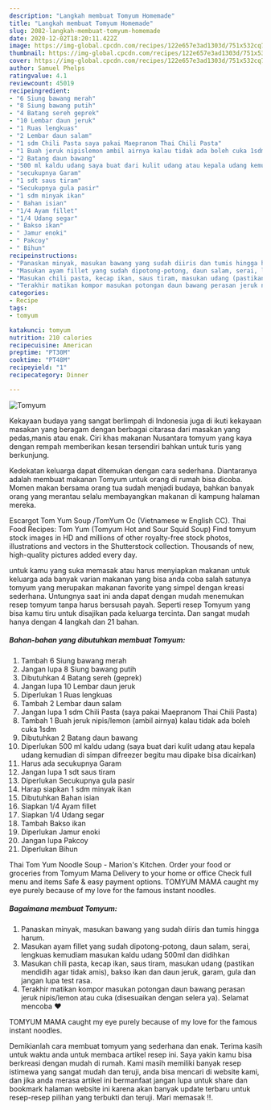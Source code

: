 ```yaml
---
description: "Langkah membuat Tomyum Homemade"
title: "Langkah membuat Tomyum Homemade"
slug: 2082-langkah-membuat-tomyum-homemade
date: 2020-12-02T18:20:11.422Z
image: https://img-global.cpcdn.com/recipes/122e657e3ad1303d/751x532cq70/tomyum-foto-resep-utama.jpg
thumbnail: https://img-global.cpcdn.com/recipes/122e657e3ad1303d/751x532cq70/tomyum-foto-resep-utama.jpg
cover: https://img-global.cpcdn.com/recipes/122e657e3ad1303d/751x532cq70/tomyum-foto-resep-utama.jpg
author: Samuel Phelps
ratingvalue: 4.1
reviewcount: 45019
recipeingredient:
- "6 Siung bawang merah"
- "8 Siung bawang putih"
- "4 Batang sereh geprek"
- "10 Lembar daun jeruk"
- "1 Ruas lengkuas"
- "2 Lembar daun salam"
- "1 sdm Chili Pasta saya pakai Maepranom Thai Chili Pasta"
- "1 Buah jeruk nipislemon ambil airnya kalau tidak ada boleh cuka 1sdm"
- "2 Batang daun bawang"
- "500 ml kaldu udang saya buat dari kulit udang atau kepala udang kemudian di simpan difreezer begitu mau dipake bisa dicairkan"
- "secukupnya Garam"
- "1 sdt saus tiram"
- "Secukupnya gula pasir"
- "1 sdm minyak ikan"
- " Bahan isian"
- "1/4 Ayam fillet"
- "1/4 Udang segar"
- " Bakso ikan"
- " Jamur enoki"
- " Pakcoy"
- " Bihun"
recipeinstructions:
- "Panaskan minyak, masukan bawang yang sudah diiris dan tumis hingga harum."
- "Masukan ayam fillet yang sudah dipotong-potong, daun salam, serai, lengkuas kemudiam masukan kaldu udang 500ml dan didihkan"
- "Masukan chili pasta, kecap ikan, saus tiram, masukan udang (pastikan mendidih agar tidak amis), bakso ikan dan daun jeruk, garam, gula dan jangan lupa test rasa."
- "Terakhir matikan kompor masukan potongan daun bawang perasan jeruk nipis/lemon atau cuka (disesuaikan dengan selera ya). Selamat mencoba ❤️"
categories:
- Recipe
tags:
- tomyum

katakunci: tomyum 
nutrition: 210 calories
recipecuisine: American
preptime: "PT30M"
cooktime: "PT48M"
recipeyield: "1"
recipecategory: Dinner

---
```



![Tomyum](https://img-global.cpcdn.com/recipes/122e657e3ad1303d/751x532cq70/tomyum-foto-resep-utama.jpg)

Kekayaan budaya yang sangat berlimpah di Indonesia juga di ikuti kekayaan masakan yang beragam dengan berbagai citarasa dari masakan yang pedas,manis atau enak. Ciri khas makanan Nusantara tomyum yang kaya dengan rempah memberikan kesan tersendiri bahkan untuk turis yang berkunjung.


Kedekatan keluarga dapat ditemukan dengan cara sederhana. Diantaranya adalah membuat makanan Tomyum untuk orang di rumah bisa dicoba. Momen makan bersama orang tua sudah menjadi budaya, bahkan banyak orang yang merantau selalu membayangkan makanan di kampung halaman mereka.

Escargot Tom Yum Soup /TomYum Oc (Vietnamese w English CC). Thai Food Recipes: Tom Yum (Tomyum Hot and Sour Squid Soup) Find tomyum stock images in HD and millions of other royalty-free stock photos, illustrations and vectors in the Shutterstock collection. Thousands of new, high-quality pictures added every day.

untuk kamu yang suka memasak atau harus menyiapkan makanan untuk keluarga ada banyak varian makanan yang bisa anda coba salah satunya tomyum yang merupakan makanan favorite yang simpel dengan kreasi sederhana. Untungnya saat ini anda dapat dengan mudah menemukan resep tomyum tanpa harus bersusah payah.
Seperti resep Tomyum yang bisa kamu tiru untuk disajikan pada keluarga tercinta. Dan sangat mudah hanya dengan 4 langkah dan 21 bahan.


<!--inarticleads1-->

##### Bahan-bahan yang dibutuhkan membuat Tomyum:

1. Tambah 6 Siung bawang merah
1. Jangan lupa 8 Siung bawang putih
1. Dibutuhkan 4 Batang sereh (geprek)
1. Jangan lupa 10 Lembar daun jeruk
1. Diperlukan 1 Ruas lengkuas
1. Tambah 2 Lembar daun salam
1. Jangan lupa 1 sdm Chili Pasta (saya pakai Maepranom Thai Chili Pasta)
1. Tambah 1 Buah jeruk nipis/lemon (ambil airnya) kalau tidak ada boleh cuka 1sdm
1. Dibutuhkan 2 Batang daun bawang
1. Diperlukan 500 ml kaldu udang (saya buat dari kulit udang atau kepala udang kemudian di simpan difreezer begitu mau dipake bisa dicairkan)
1. Harus ada secukupnya Garam
1. Jangan lupa 1 sdt saus tiram
1. Diperlukan Secukupnya gula pasir
1. Harap siapkan 1 sdm minyak ikan
1. Dibutuhkan  Bahan isian
1. Siapkan 1/4 Ayam fillet
1. Siapkan 1/4 Udang segar
1. Tambah  Bakso ikan
1. Diperlukan  Jamur enoki
1. Jangan lupa  Pakcoy
1. Diperlukan  Bihun


Thai Tom Yum Noodle Soup - Marion&#39;s Kitchen. Order your food or groceries from Tomyum Mama Delivery to your home or office Check full menu and items Safe &amp; easy payment options. TOMYUM MAMA caught my eye purely because of my love for the famous instant noodles. 

<!--inarticleads2-->

##### Bagaimana membuat  Tomyum:

1. Panaskan minyak, masukan bawang yang sudah diiris dan tumis hingga harum.
1. Masukan ayam fillet yang sudah dipotong-potong, daun salam, serai, lengkuas kemudiam masukan kaldu udang 500ml dan didihkan
1. Masukan chili pasta, kecap ikan, saus tiram, masukan udang (pastikan mendidih agar tidak amis), bakso ikan dan daun jeruk, garam, gula dan jangan lupa test rasa.
1. Terakhir matikan kompor masukan potongan daun bawang perasan jeruk nipis/lemon atau cuka (disesuaikan dengan selera ya). Selamat mencoba ❤️


TOMYUM MAMA caught my eye purely because of my love for the famous instant noodles. 

Demikianlah cara membuat tomyum yang sederhana dan enak. Terima kasih untuk waktu anda untuk membaca artikel resep ini. Saya yakin kamu bisa berkreasi dengan mudah di rumah. Kami masih memiliki banyak resep istimewa yang sangat mudah dan teruji, anda bisa mencari di website kami, dan jika anda merasa artikel ini bermanfaat jangan lupa untuk share dan bookmark halaman website ini karena akan banyak update terbaru untuk resep-resep pilihan yang terbukti dan teruji. Mari memasak !!. 
